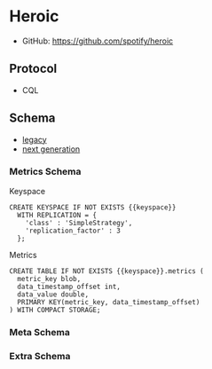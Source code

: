 # Heroic

- GitHub: https://github.com/spotify/heroic

## Protocol

- CQL

## Schema

- [legacy](https://github.com/spotify/heroic/tree/master/metric/datastax/src/main/resources/com.spotify.heroic.metric.datastax.schema.legacy)
- [next generation](https://github.com/spotify/heroic/tree/master/metric/datastax/src/main/resources/com.spotify.heroic.metric.datastax.schema.ng)

### Metrics Schema

Keyspace

````
CREATE KEYSPACE IF NOT EXISTS {{keyspace}}
  WITH REPLICATION = {
    'class' : 'SimpleStrategy',
    'replication_factor' : 3
  };
````

Metrics

````
CREATE TABLE IF NOT EXISTS {{keyspace}}.metrics (
  metric_key blob,
  data_timestamp_offset int,
  data_value double,
  PRIMARY KEY(metric_key, data_timestamp_offset)
) WITH COMPACT STORAGE;
````

### Meta Schema

### Extra Schema

